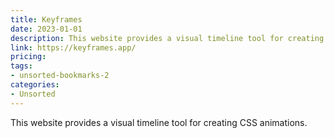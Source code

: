 ```yaml
---
title: Keyframes
date: 2023-01-01
description: This website provides a visual timeline tool for creating CSS animations.
link: https://keyframes.app/
pricing: 
tags: 
- unsorted-bookmarks-2 
categories: 
- Unsorted 
---
```


This website provides a visual timeline tool for creating CSS animations.